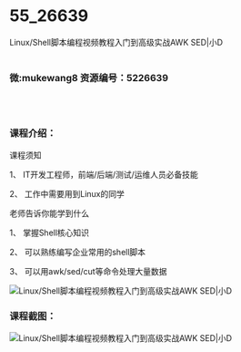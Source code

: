 # 55_26639
Linux/Shell脚本编程视频教程入门到高级实战AWK SED|小D
<br/></br>
<h3>微:mukewang8 资源编号：5226639</h3>
<br/></br>
<h3>课程介绍：</h3>
<p>课程须知</p>
<p>1、 IT开发工程师，前端/后端/测试/运维人员必备技能</p>
<p>2、 工作中需要用到Linux的同学</p>
<p>老师告诉你能学到什么</p>
<p>1、 掌握<a title="查看与 Shell 相关的文章" target="_blank">Shell</a>核心知识</p>
<p>2、 可以熟练编写企业常用的shell脚本</p>
<p>3、 可以用awk/sed/cut等命令处理大量数据</p>
<p><img src="https://www.ko996.com/wp-content/uploads/img/2022/09/1-116-300x182.png" alt="Linux/Shell脚本编程视频教程入门到高级实战AWK SED|小D"></p>
<div class="info-desc">
<h3>课程截图：</h3>
<p><img src="https://www.ko996.com/wp-content/uploads/img/2022/09/2-125.png" alt="Linux/Shell脚本编程视频教程入门到高级实战AWK SED|小D"></p>


			
</div>
